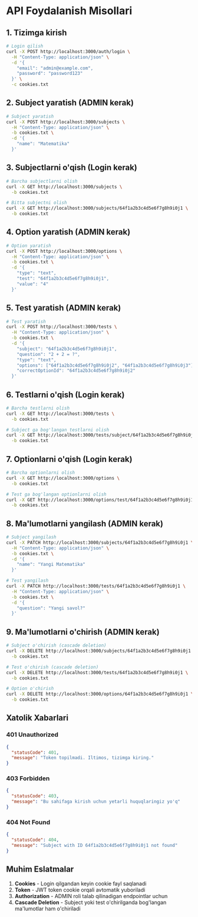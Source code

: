 # API Foydalanish Misollari

## 1. Tizimga kirish

```bash
# Login qilish
curl -X POST http://localhost:3000/auth/login \
  -H "Content-Type: application/json" \
  -d '{
    "email": "admin@example.com",
    "password": "password123"
  }' \
  -c cookies.txt
```

## 2. Subject yaratish (ADMIN kerak)

```bash
# Subject yaratish
curl -X POST http://localhost:3000/subjects \
  -H "Content-Type: application/json" \
  -b cookies.txt \
  -d '{
    "name": "Matematika"
  }'
```

## 3. Subjectlarni o'qish (Login kerak)

```bash
# Barcha subjectlarni olish
curl -X GET http://localhost:3000/subjects \
  -b cookies.txt

# Bitta subjectni olish
curl -X GET http://localhost:3000/subjects/64f1a2b3c4d5e6f7g8h9i0j1 \
  -b cookies.txt
```

## 4. Option yaratish (ADMIN kerak)

```bash
# Option yaratish
curl -X POST http://localhost:3000/options \
  -H "Content-Type: application/json" \
  -b cookies.txt \
  -d '{
    "type": "text",
    "test": "64f1a2b3c4d5e6f7g8h9i0j1",
    "value": "4"
  }'
```

## 5. Test yaratish (ADMIN kerak)

```bash
# Test yaratish
curl -X POST http://localhost:3000/tests \
  -H "Content-Type: application/json" \
  -b cookies.txt \
  -d '{
    "subject": "64f1a2b3c4d5e6f7g8h9i0j1",
    "question": "2 + 2 = ?",
    "type": "text",
    "options": ["64f1a2b3c4d5e6f7g8h9i0j2", "64f1a2b3c4d5e6f7g8h9i0j3"],
    "correctOptionId": "64f1a2b3c4d5e6f7g8h9i0j2"
  }'
```

## 6. Testlarni o'qish (Login kerak)

```bash
# Barcha testlarni olish
curl -X GET http://localhost:3000/tests \
  -b cookies.txt

# Subject ga bog'langan testlarni olish
curl -X GET http://localhost:3000/tests/subject/64f1a2b3c4d5e6f7g8h9i0j1 \
  -b cookies.txt
```

## 7. Optionlarni o'qish (Login kerak)

```bash
# Barcha optionlarni olish
curl -X GET http://localhost:3000/options \
  -b cookies.txt

# Test ga bog'langan optionlarni olish
curl -X GET http://localhost:3000/options/test/64f1a2b3c4d5e6f7g8h9i0j1 \
  -b cookies.txt
```

## 8. Ma'lumotlarni yangilash (ADMIN kerak)

```bash
# Subject yangilash
curl -X PATCH http://localhost:3000/subjects/64f1a2b3c4d5e6f7g8h9i0j1 \
  -H "Content-Type: application/json" \
  -b cookies.txt \
  -d '{
    "name": "Yangi Matematika"
  }'

# Test yangilash
curl -X PATCH http://localhost:3000/tests/64f1a2b3c4d5e6f7g8h9i0j1 \
  -H "Content-Type: application/json" \
  -b cookies.txt \
  -d '{
    "question": "Yangi savol?"
  }'
```

## 9. Ma'lumotlarni o'chirish (ADMIN kerak)

```bash
# Subject o'chirish (cascade deletion)
curl -X DELETE http://localhost:3000/subjects/64f1a2b3c4d5e6f7g8h9i0j1 \
  -b cookies.txt

# Test o'chirish (cascade deletion)
curl -X DELETE http://localhost:3000/tests/64f1a2b3c4d5e6f7g8h9i0j1 \
  -b cookies.txt

# Option o'chirish
curl -X DELETE http://localhost:3000/options/64f1a2b3c4d5e6f7g8h9i0j1 \
  -b cookies.txt
```

## Xatolik Xabarlari

### 401 Unauthorized
```json
{
  "statusCode": 401,
  "message": "Token topilmadi. Iltimos, tizimga kiring."
}
```

### 403 Forbidden
```json
{
  "statusCode": 403,
  "message": "Bu sahifaga kirish uchun yetarli huquqlaringiz yo'q"
}
```

### 404 Not Found
```json
{
  "statusCode": 404,
  "message": "Subject with ID 64f1a2b3c4d5e6f7g8h9i0j1 not found"
}
```

## Muhim Eslatmalar

1. **Cookies** - Login qilgandan keyin cookie fayl saqlanadi
2. **Token** - JWT token cookie orqali avtomatik yuboriladi
3. **Authorization** - ADMIN roli talab qilinadigan endpointlar uchun
4. **Cascade Deletion** - Subject yoki test o'chirilganda bog'langan ma'lumotlar ham o'chiriladi 